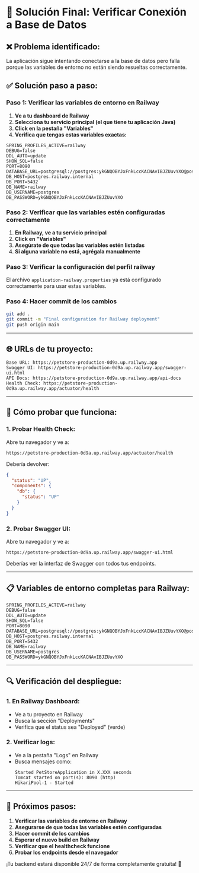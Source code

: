 # 🔧 Solución Final: Verificar Conexión a Base de Datos

## ❌ **Problema identificado:**
La aplicación sigue intentando conectarse a la base de datos pero falla porque las variables de entorno no están siendo resueltas correctamente.

## ✅ **Solución paso a paso:**

### **Paso 1: Verificar las variables de entorno en Railway**

1. **Ve a tu dashboard de Railway**
2. **Selecciona tu servicio principal (el que tiene tu aplicación Java)**
3. **Click en la pestaña "Variables"**
4. **Verifica que tengas estas variables exactas:**

```
SPRING_PROFILES_ACTIVE=railway
DEBUG=false
DDL_AUTO=update
SHOW_SQL=false
PORT=8090
DATABASE_URL=postgresql://postgres:ykGNQOBYJxFnkLccKACNAvIBJZUuvYXO@postgres.railway.internal:5432/railway
DB_HOST=postgres.railway.internal
DB_PORT=5432
DB_NAME=railway
DB_USERNAME=postgres
DB_PASSWORD=ykGNQOBYJxFnkLccKACNAvIBJZUuvYXO
```

### **Paso 2: Verificar que las variables estén configuradas correctamente**

1. **En Railway, ve a tu servicio principal**
2. **Click en "Variables"**
3. **Asegúrate de que todas las variables estén listadas**
4. **Si alguna variable no está, agrégala manualmente**

### **Paso 3: Verificar la configuración del perfil railway**

El archivo `application-railway.properties` ya está configurado correctamente para usar estas variables.

### **Paso 4: Hacer commit de los cambios**

```bash
git add .
git commit -m "Final configuration for Railway deployment"
git push origin main
```

---

## 🌐 **URLs de tu proyecto:**

```
Base URL: https://petstore-production-0d9a.up.railway.app
Swagger UI: https://petstore-production-0d9a.up.railway.app/swagger-ui.html
API Docs: https://petstore-production-0d9a.up.railway.app/api-docs
Health Check: https://petstore-production-0d9a.up.railway.app/actuator/health
```

---

## 🧪 **Cómo probar que funciona:**

### **1. Probar Health Check:**
Abre tu navegador y ve a:
```
https://petstore-production-0d9a.up.railway.app/actuator/health
```

Debería devolver:
```json
{
  "status": "UP",
  "components": {
    "db": {
      "status": "UP"
    }
  }
}
```

### **2. Probar Swagger UI:**
Abre tu navegador y ve a:
```
https://petstore-production-0d9a.up.railway.app/swagger-ui.html
```

Deberías ver la interfaz de Swagger con todos tus endpoints.

---

## 📋 **Variables de entorno completas para Railway:**

```
SPRING_PROFILES_ACTIVE=railway
DEBUG=false
DDL_AUTO=update
SHOW_SQL=false
PORT=8090
DATABASE_URL=postgresql://postgres:ykGNQOBYJxFnkLccKACNAvIBJZUuvYXO@postgres.railway.internal:5432/railway
DB_HOST=postgres.railway.internal
DB_PORT=5432
DB_NAME=railway
DB_USERNAME=postgres
DB_PASSWORD=ykGNQOBYJxFnkLccKACNAvIBJZUuvYXO
```

---

## 🔍 **Verificación del despliegue:**

### **1. En Railway Dashboard:**
- Ve a tu proyecto en Railway
- Busca la sección "Deployments"
- Verifica que el status sea "Deployed" (verde)

### **2. Verificar logs:**
- Ve a la pestaña "Logs" en Railway
- Busca mensajes como:
  ```
  Started PetStoreApplication in X.XXX seconds
  Tomcat started on port(s): 8090 (http)
  HikariPool-1 - Started
  ```

---

## 🎯 **Próximos pasos:**

1. **Verificar las variables de entorno en Railway**
2. **Asegurarse de que todas las variables estén configuradas**
3. **Hacer commit de los cambios**
4. **Esperar el nuevo build en Railway**
5. **Verificar que el healthcheck funcione**
6. **Probar los endpoints desde el navegador**

¡Tu backend estará disponible 24/7 de forma completamente gratuita! 🚀
